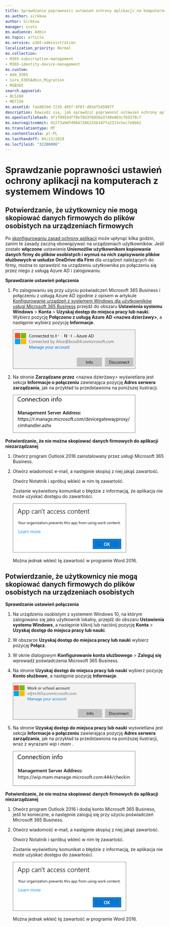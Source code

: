 ```yaml
---
title: Sprawdzanie poprawności ustawień ochrony aplikacji na komputerach z systemem Windows 10
ms.author: sirkkuw
author: Sirkkuw
manager: scotv
ms.audience: Admin
ms.topic: article
ms.service: o365-administration
localization_priority: Normal
ms.collection:
- M365-subscription-management
- M365-identity-device-management
ms.custom:
- Adm_O365
- Core_O365Admin_Migration
- MSB365
search.appverid:
- BCS160
- MET150
ms.assetid: fae8819d-7235-495f-9f07-d016f545887f
description: Dowiedz się, jak sprawdzić poprawność ustawień ochrony aplikacji Microsoft 365 Business w urządzeniach 10 systemu Windows.
ms.openlocfilehash: 4f1f0993dff0ef8d3f6858a3749e063c7b5579c7
ms.sourcegitcommit: 81273a9df49647286235b187fa2213c5ec7e8b62
ms.translationtype: MT
ms.contentlocale: pl-PL
ms.lasthandoff: 04/23/2019
ms.locfileid: "32280006"
---
```

# <a name="validate-app-protection-settings-on-windows-10-pcs"></a>Sprawdzanie poprawności ustawień ochrony aplikacji na komputerach z systemem Windows 10

## <a name="verify-that-users-cannot-copy-company-data-to-personal-files-on-corporate-devices"></a>Potwierdzanie, że użytkownicy nie mogą skopiować danych firmowych do plików osobistych na urządzeniach firmowych

Po [skonfigurowaniu zasad ochrony aplikacji](protection-settings-for-windows-10-devices.md) może upłynąć kilka godzin, zanim te zasady zaczną obowiązywać na urządzeniach użytkowników. Jeśli zostało **włączone** ustawienie **Uniemożliw użytkownikom kopiowanie danych firmy do plików osobistych i wymuś na nich zapisywanie plików służbowych w usłudze OneDrive dla Firm** dla urządzeń należących do firmy, można to sprawdzić na urządzeniu użytkownika po połączeniu się przez niego z usługą Azure AD i zalogowaniu. 
  
 **Sprawdzanie ustawień połączenia**
  
1. Po zalogowaniu się przy użyciu poświadczeń Microsoft 365 Business i połączeniu z usługą Azure AD zgodnie z opisem w artykule [Konfigurowanie urządzeń z systemem Windows dla użytkowników usługi Microsoft 365 Business](set-up-windows-devices.md) przejdź do obszaru **Ustawienia systemu Windows** \> **Konta** \> **Uzyskaj dostęp do miejsca pracy lub nauki**. Wybierz pozycję **Połączono z usługą Azure AD \<nazwa dzierżawy\>**, a następnie wybierz pozycję **Informacje**.
    
    ![Click or tap Info on the Connected to Azure AD dialog.](media/a36ede2b-d1a0-4d4e-8ea7-af39b4b63890.png)
  
2. Na stronie **Zarządzane przez** \<nazwa dzierżawy\> wyświetlana jest sekcja **Informacje o połączeniu** zawierająca pozycję **Adres serwera zarządzania**, jak na przykład ta przedstawiona na poniższej ilustracji. 
    
    ![Managed by page shows connection info of the device manager URL.](media/47515a8e-2d0c-4bea-99f0-6b2545b88a11.png)
  
 **Potwierdzanie, że nie można skopiować danych firmowych do aplikacji niezarządzanej**
  
1. Otwórz program Outlook 2016 zainstalowany przez usługi Microsoft 365 Business.
    
2. Otwórz wiadomość e-mail, a następnie skopiuj z niej jakąś zawartość.
    
    Otwórz Notatnik i spróbuj wkleić w nim tę zawartość.
    
    Zostanie wyświetlony komunikat o błędzie z informacją, że aplikacja nie może uzyskać dostępu do zawartości.
    
    ![A dialog that states app can't access content when you paste into an unmanaged app.](media/5e82b154-cf2f-43c8-ae80-b45d8ad80e56.png)
  
    Można jednak wkleić tę zawartość w programie Word 2016.
    
## <a name="verify-that-users-cannot-copy-company-data-to-personal-files-on-personal-devices"></a>Potwierdzanie, że użytkownicy nie mogą skopiować danych firmowych do plików osobistych na urządzeniach osobistych

 **Sprawdzanie ustawień połączenia**
  
1. Na urządzeniu osobistym z systemem Windows 10, na którym zalogowano się jako użytkownik lokalny, przejdź do obszaru **Ustawienia systemu Windows**, a następnie kliknij lub naciśnij pozycję **Konta** \> **Uzyskaj dostęp do miejsca pracy lub nauki**.
    
2. W obszarze **Uzyskaj dostęp do miejsca pracy lub nauki** wybierz pozycję **Połącz**.
    
3. W oknie dialogowym **Konfigurowanie konta służbowego** \> **Zaloguj się** wprowadź poświadczenia Microsoft 365 Business.
    
4. Na stronie **Uzyskaj dostęp do miejsca pracy lub nauki** wybierz pozycję **Konto służbowe**, a następnie pozycję **Informacje**.
    
    ![Click or tap Info on the Work or school account dalog.](media/63bd8b32-cb32-4afa-8ce0-6070ac403abc.png)
  
5. Na stronie **Uzyskaj dostęp do miejsca pracy lub nauki** wyświetlana jest sekcja **Informacje o połączeniu** zawierająca pozycję **Adres serwera zarządzania**, jak na przykład ta przedstawiona na poniższej ilustracji, wraz z wyrazami  *wip*  i  *mam*  . 
    
    ![Managed by page shows connection info URL that includes the words mam and wpi.](media/abd4eaf4-44fa-4538-a3e8-1e0d331dfe1e.png)
  
 **Potwierdzanie, że nie można skopiować danych firmowych do aplikacji niezarządzanej**
  
1. Otwórz program Outlook 2016 i dodaj konto Microsoft 365 Business, jeśli to konieczne, a następnie zaloguj się przy użyciu poświadczeń Microsoft 365 Business.
    
2. Otwórz wiadomość e-mail, a następnie skopiuj z niej jakąś zawartość.
    
    Otwórz Notatnik i spróbuj wkleić w nim tę zawartość.
    
    Zostanie wyświetlony komunikat o błędzie z informacją, że aplikacja nie może uzyskać dostępu do zawartości.
    
    ![A dialog that states app can't access content when you paste into an unmanaged app.](media/5e82b154-cf2f-43c8-ae80-b45d8ad80e56.png)
  
    Można jednak wkleić tę zawartość w programie Word 2016.
    

